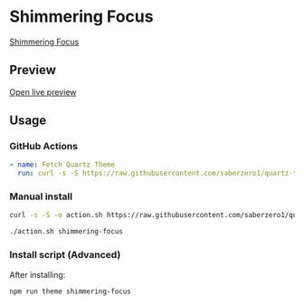 # Shimmering Focus

[Shimmering Focus](https://github.com/chrisgrieser/shimmering-focus)

## Preview

[Open live preview](https://quartz-themes.github.io/shimmering-focus/)

## Usage

### GitHub Actions

```yaml
- name: Fetch Quartz Theme
  run: curl -s -S https://raw.githubusercontent.com/saberzero1/quartz-themes/master/action.sh | bash -s -- shimmering-focus
```

### Manual install

```bash
curl -s -S -o action.sh https://raw.githubusercontent.com/saberzero1/quartz-themes/master/action.sh

./action.sh shimmering-focus
```

### Install script (Advanced)

After installing:

```bash
npm run theme shimmering-focus
```
